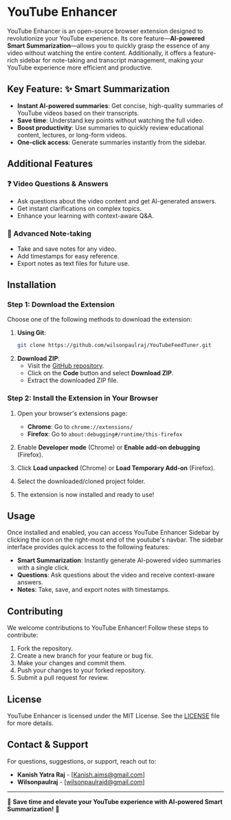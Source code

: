 # YouTube Enhancer

YouTube Enhancer is an open-source browser extension designed to revolutionize your YouTube experience. Its core feature—**AI-powered Smart Summarization**—allows you to quickly grasp the essence of any video without watching the entire content. Additionally, it offers a feature-rich sidebar for note-taking and transcript management, making your YouTube experience more efficient and productive.

## Key Feature: ✨ Smart Summarization
- **Instant AI-powered summaries**: Get concise, high-quality summaries of YouTube videos based on their transcripts.
- **Save time**: Understand key points without watching the full video.
- **Boost productivity**: Use summaries to quickly review educational content, lectures, or long-form videos.
- **One-click access**: Generate summaries instantly from the sidebar.

## Additional Features

### ❓ Video Questions & Answers
- Ask questions about the video content and get AI-generated answers.
- Get instant clarifications on complex topics.
- Enhance your learning with context-aware Q&A.

### 📓 Advanced Note-taking
- Take and save notes for any video.
- Add timestamps for easy reference.
- Export notes as text files for future use.

## Installation

### Step 1: Download the Extension
Choose one of the following methods to download the extension:

1. **Using Git**:
   ```bash
   git clone https://github.com/wilsonpaulraj/YouTubeFeedTuner.git
   ```
2. **Download ZIP**:
   - Visit the [GitHub repository](https://github.com/wilsonpaulraj/YouTubeFeedTuner).
   - Click on the **Code** button and select **Download ZIP**.
   - Extract the downloaded ZIP file.

### Step 2: Install the Extension in Your Browser

1. Open your browser's extensions page:
   - **Chrome**: Go to `chrome://extensions/`
   - **Firefox**: Go to `about:debugging#/runtime/this-firefox`

2. Enable **Developer mode** (Chrome) or **Enable add-on debugging** (Firefox).
3. Click **Load unpacked** (Chrome) or **Load Temporary Add-on** (Firefox).
4. Select the downloaded/cloned project folder.
5. The extension is now installed and ready to use!

## Usage

Once installed and enabled, you can access YouTube Enhancer Sidebar by clicking the icon on the right-most end of the youtube's navbar. The sidebar interface provides quick access to the following features:

- **Smart Summarization**: Instantly generate AI-powered video summaries with a single click.
- **Questions**: Ask questions about the video and receive context-aware answers.
- **Notes**: Take, save, and export notes with timestamps.

## Contributing

We welcome contributions to YouTube Enhancer! Follow these steps to contribute:

1. Fork the repository.
2. Create a new branch for your feature or bug fix.
3. Make your changes and commit them.
4. Push your changes to your forked repository.
5. Submit a pull request for review.

## License

YouTube Enhancer is licensed under the MIT License. See the [LICENSE](LICENSE) file for more details.

## Contact & Support

For questions, suggestions, or support, reach out to:
- **Kanish Yatra Raj** - [Kanish.aims@gmail.com]
- **Wilsonpaulraj** - [wilsonpaulrajd@gmail.com]

---
🚀 **Save time and elevate your YouTube experience with AI-powered Smart Summarization!** 🚀
